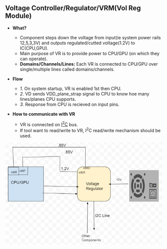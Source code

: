 ## Voltage Controller/Regulator/VRM(Vol Reg Module)
- **What?**
  - Component steps down the voltage from input(ie system power rails 12,5,3,3V) and outputs regulated/cutted voltage(1.2V) to IC(CPU,GPU). 
  - Main purpose of VR is to provide power to CPU/GPU (on which they can operate).
  - **Domains/Channels/Lines:** Each VR is connected to CPU/GPU over single/multiple lines called domains/channels.
- **Flow**
  - *1.* On system startup, VR is enabled 1st then CPU.
  - *2.* VD sends VDD_plane_strap signal to CPU to know hoe many lines/planes CPU supports.
  - *3.* Response from CPU is recieved on input pins.

- **How to communicate with VR**
  - VR is connected on [I<sup>2</sup>C](/cpu_memory_thread_process/CPU/Communication/Buses/I2C.md) bus.
  - If tool want to read/write to VR, I<sup>2</sup>C read/write mechanism should be used.

<img src="./voltage-regulator.png" width="600" />


